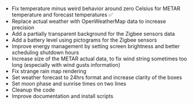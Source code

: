 - Fix temperature minus weird behavior around zero Celsius for METAR temperature and forecast temperatures ✅
- Replace actual weather with OpenWeatherMap data to increase precision
- Add a partially transparent background for the Zigbee sensors data
- Add a battery level using pictograms for the Zigbee sensors
- Improve energy management by setting screen brightness and better scheduling shutdown hours
- Increase size of the METAR actual data, to fix wind string sometimes too long (especially with wind gusts information)
- Fix strange rain map rendering
- Set weather forecast to 24hrs format and increase clarity of the boxes
- Set moon phase and sunrise times on two lines
- Cleanup the code
- Improve documentation and install scripts